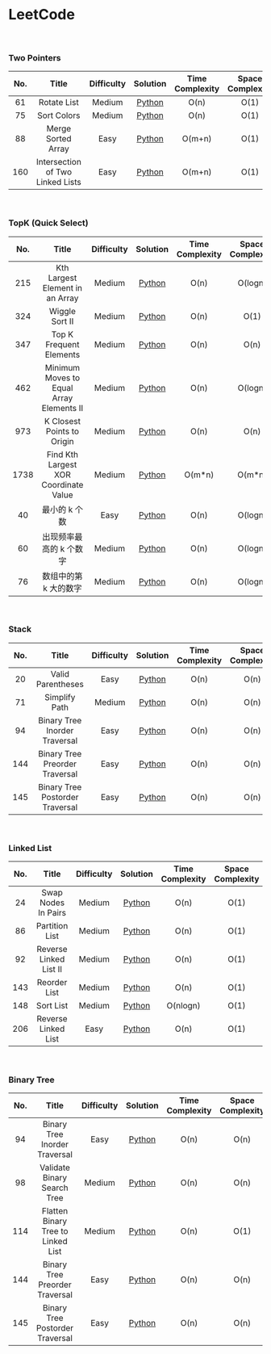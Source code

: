 <br>

# LeetCode

<br>


### Two Pointers

| No. | Title | Difficulty | Solution | Time Complexity | Space Complexity |
| :---: | :---: | :---: | :---: | :---: | :---: |
| 61 | Rotate List | Medium | [Python](https://github.com/zhaoName/Notes/blob/master/LeetCode/0061-RotateList.md) | O(n) | O(1) |
| 75 | Sort Colors | Medium | [Python](https://github.com/zhaoName/Notes/blob/master/LeetCode/0075-SortColors.md) | O(n) | O(1) |
| 88 | Merge Sorted Array | Easy | [Python](https://github.com/zhaoName/Notes/blob/master/LeetCode/0088-MergeSortedArray.md) | O(m+n) | O(1) |
| 160 | Intersection of Two Linked Lists | Easy | [Python](https://github.com/zhaoName/Notes/blob/master/LeetCode/0160-IntersectionOfTwoLinkedLists.md) | O(m+n) | O(1) |


<br>

### TopK  (Quick Select)

| No. | Title | Difficulty | Solution | Time Complexity | Space Complexity | Remark |
| :---: | :---: | :---: | :---: | :---: | :---: | :---: |
| 215 | Kth Largest Element in an Array | Medium | [Python](https://github.com/zhaoName/Notes/blob/master/LeetCode/0215-KthLargestElementInAnArray.md) | O(n) | O(logn) | |
| 324 | Wiggle Sort II | Medium | [Python](https://github.com/zhaoName/Notes/blob/master/LeetCode/0324-WiggleSortII.md) | O(n) | O(1) | |
| 347 | Top K Frequent Elements | Medium | [Python](https://github.com/zhaoName/Notes/blob/master/LeetCode/0347-TopKFrequentElements.md) | O(n) | O(n) | |
| 462 | Minimum Moves to Equal Array Elements II | Medium | [Python](https://github.com/zhaoName/Notes/blob/master/LeetCode/0462-MinimumMovesToEqualArrayElementsII.md) | O(n) | O(logn) | |
| 973 | K Closest Points to Origin | Medium | [Python](https://github.com/zhaoName/Notes/blob/master/LeetCode/0973-KClosestPointsToOrigin.md) | O(n) | O(n) | |
| 1738 | Find Kth Largest XOR Coordinate Value | Medium | [Python](https://github.com/zhaoName/Notes/blob/master/LeetCode/1738-FindKthLargestXORCoordinateValue.md) | O(m*n) | O(m*n) | |
| 40 | 最小的 k 个数 | Easy | [Python](https://github.com/zhaoName/Notes/blob/master/Books/%E5%89%91%E6%8C%87Offer/040-%E6%9C%80%E5%B0%8F%E7%9A%84k%E4%B8%AA%E6%95%B0.md) | O(n) | O(logn) | 剑指 offer |
| 60 | 出现频率最高的 k 个数字 | Medium | [Python](https://github.com/zhaoName/Notes/blob/master/Books/%E5%89%91%E6%8C%87Offer/060-%E5%87%BA%E7%8E%B0%E9%A2%91%E7%8E%87%E6%9C%80%E9%AB%98%E7%9A%84k%E4%B8%AA%E6%95%B0%E5%AD%97.md) | O(n) | O(logn) | 剑指 offer |
| 76 | 数组中的第 k 大的数字 | Medium | [Python](https://github.com/zhaoName/Notes/blob/master/Books/%E5%89%91%E6%8C%87Offer/076-%E6%95%B0%E7%BB%84%E4%B8%AD%E7%9A%84%E7%AC%ACk%E5%A4%A7%E7%9A%84%E6%95%B0%E5%AD%97.md) | O(n) | O(logn) | 剑指 offer |

<br>

### Stack

| No. | Title | Difficulty | Solution | Time Complexity | Space Complexity |
| :---: | :---: | :---: | :---: | :---: | :---: |
| 20 | Valid Parentheses | Easy | [Python](https://github.com/zhaoName/Notes/blob/master/LeetCode/0020-ValidParentheses.md) | O(n) | O(n) |
| 71 | Simplify Path | Medium | [Python](https://github.com/zhaoName/Notes/blob/master/LeetCode/0071-SimplifyPath.md) | O(n) | O(n) |
| 94 | Binary Tree Inorder Traversal | Easy | [Python](https://github.com/zhaoName/Notes/blob/master/LeetCode/0094-BinaryTreeInorderTraversal.md) | O(n) | O(n) |
| 144 | Binary Tree Preorder Traversal | Easy | [Python](https://github.com/zhaoName/Notes/blob/master/LeetCode/0144-BinaryTreePreorderTraversal.md) | O(n) | O(n) |
| 145 |  Binary Tree Postorder Traversal | Easy | [Python](https://github.com/zhaoName/Notes/blob/master/LeetCode/0145-BinaryTreePostorderTraversal.md) | O(n) | O(n) |


<br>

### Linked List

| No. | Title | Difficulty | Solution | Time Complexity | Space Complexity | Remark |
| :---: | :---: | :---: | :---: | :---: | :---: | :---: |
| 24 | Swap Nodes In Pairs |  Medium | [Python](https://github.com/zhaoName/Notes/blob/master/LeetCode/0024-SwapNodesInPairs.md) | O(n) | O(1)| |
| 86 | Partition List |  Medium | [Python](https://github.com/zhaoName/Notes/blob/master/LeetCode/0086-PartitionList.md) | O(n) | O(1)| |
| 92 | Reverse Linked List II |  Medium | [Python](https://github.com/zhaoName/Notes/blob/master/LeetCode/0092-ReverseLinkedListII.md) | O(n) | O(1)| |
| 143 | Reorder List | Medium | [Python](https://github.com/zhaoName/Notes/blob/master/LeetCode/0143-ReorderList.md) | O(n) | O(1) | |
| 148 | Sort List | Medium | [Python](https://github.com/zhaoName/Notes/blob/master/LeetCode/0148-SortList.md) | O(nlogn) | O(1) | |
| 206 | Reverse Linked List | Easy | [Python](https://github.com/zhaoName/Notes/blob/master/LeetCode/0206-ReverseLinkedList.md) | O(n) | O(1) | |


<br>

### Binary Tree

| No. | Title | Difficulty | Solution | Time Complexity | Space Complexity | Remark |
| :---: | :---: | :---: | :---: | :---: | :---: | :---: |
| 94 | Binary Tree Inorder Traversal | Easy | [Python](https://github.com/zhaoName/Notes/blob/master/LeetCode/0094-BinaryTreeInorderTraversal.md) | O(n) | O(n) |
| 98 | Validate Binary Search Tree | Medium | [Python](https://github.com/zhaoName/Notes/blob/master/LeetCode/0098-ValidateBinarySearchTree.md) | O(n) | O(n) |
| 114 | Flatten Binary Tree to Linked List | Medium | [Python](https://github.com/zhaoName/Notes/blob/master/LeetCode/0114-FlattenBinaryTreeToLinkedList.md) | O(n) | O(1) |
| 144 | Binary Tree Preorder Traversal |  Easy | [Python](https://github.com/zhaoName/Notes/blob/master/LeetCode/0144-BinaryTreePreorderTraversal.md) | O(n) | O(n)| |
| 145 | Binary Tree Postorder Traversal |  Easy | [Python](https://github.com/zhaoName/Notes/blob/master/LeetCode/0145-BinaryTreePostorderTraversal.md) | O(n) | O(n)| |



<br>